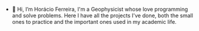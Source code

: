 - 👋 Hi, I’m Horácio Ferreira, 
I'm a Geophysicist whose love programming and solve problems. Here I have all the projects I've done, both the small ones to practice and the important ones used in my academic life.





<!---
horaciosrf/horaciosrf is a ✨ special ✨ repository because its `README.md` (this file) appears on your GitHub profile.
You can click the Preview link to take a look at your changes.
--->
